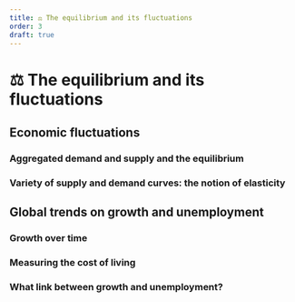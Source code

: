 ```yaml
---
title: ⚖️ The equilibrium and its fluctuations
order: 3
draft: true
---
```

# ⚖️ The equilibrium and its fluctuations
## Economic fluctuations

### Aggregated demand and supply and the equilibrium

### Variety of supply and demand curves: the notion of elasticity

## Global trends on growth and unemployment

### Growth over time

### Measuring the cost of living

### What link between growth and unemployment?